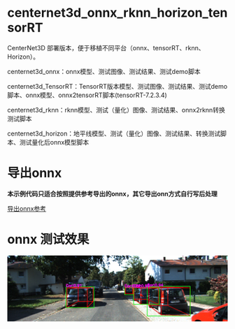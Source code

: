 # centernet3d_onnx_rknn_horizon_tensorRT
CenterNet3D 部署版本，便于移植不同平台（onnx、tensorRT、rknn、Horizon）。


centernet3d_onnx：onnx模型、测试图像、测试结果、测试demo脚本

centernet3d_TensorRT：TensorRT版本模型、测试图像、测试结果、测试demo脚本、onnx模型、onnx2tensorRT脚本(tensorRT-7.2.3.4)

centernet3d_rknn：rknn模型、测试（量化）图像、测试结果、onnx2rknn转换测试脚本

centernet3d_horizon：地平线模型、测试（量化）图像、测试结果、转换测试脚本、测试量化后onnx模型脚本

# 导出onnx

**本示例代码只适合按照提供参考导出的onnx，其它导出onn方式自行写后处理**

[导出onnx参考](https://blog.csdn.net/zhangqian_1/article/details/139180009)

# onnx 测试效果

![image](https://github.com/cqu20160901/centernet3d_onnx_rknn_horizon_tensorRT/blob/main/centernet3d_onnx/test_onnx_result.jpg)
